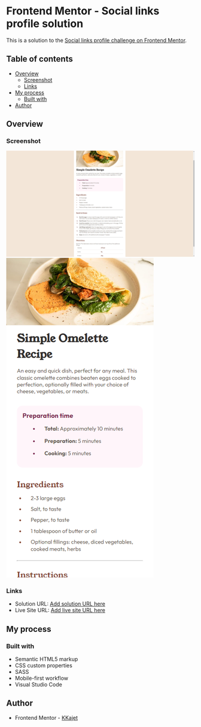 # Frontend Mentor - Social links profile solution

This is a solution to the [Social links profile challenge on Frontend Mentor](https://www.frontendmentor.io/challenges/social-links-profile-UG32l9m6dQ).

## Table of contents

- [Overview](#overview)
  - [Screenshot](#screenshot)
  - [Links](#links)
- [My process](#my-process)
  - [Built with](#built-with)
- [Author](#author)

## Overview

### Screenshot

![](./screenshots/desktop-view.png)
![](./screenshots/mobile-view.png)

### Links

- Solution URL: [Add solution URL here](https://github.com/KKajet/ft-social-links-profile)
- Live Site URL: [Add live site URL here]()

## My process

### Built with

- Semantic HTML5 markup
- CSS custom properties
- SASS
- Mobile-first workflow
- Visual Studio Code

## Author

- Frontend Mentor - [KKajet](https://www.frontendmentor.io/profile/KKajet)
